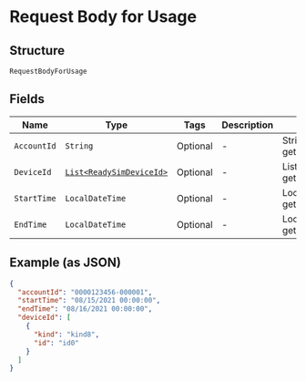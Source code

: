 
# Request Body for Usage

## Structure

`RequestBodyForUsage`

## Fields

| Name | Type | Tags | Description | Getter | Setter |
|  --- | --- | --- | --- | --- | --- |
| `AccountId` | `String` | Optional | - | String getAccountId() | setAccountId(String accountId) |
| `DeviceId` | [`List<ReadySimDeviceId>`](../../doc/models/ready-sim-device-id.md) | Optional | - | List<ReadySimDeviceId> getDeviceId() | setDeviceId(List<ReadySimDeviceId> deviceId) |
| `StartTime` | `LocalDateTime` | Optional | - | LocalDateTime getStartTime() | setStartTime(LocalDateTime startTime) |
| `EndTime` | `LocalDateTime` | Optional | - | LocalDateTime getEndTime() | setEndTime(LocalDateTime endTime) |

## Example (as JSON)

```json
{
  "accountId": "0000123456-000001",
  "startTime": "08/15/2021 00:00:00",
  "endTime": "08/16/2021 00:00:00",
  "deviceId": [
    {
      "kind": "kind8",
      "id": "id0"
    }
  ]
}
```

